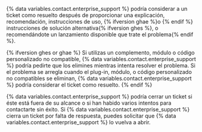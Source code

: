 {% data variables.contact.enterprise_support %} podría considerar a un ticket como resuelto después de proporcionar una explicación, recomendación, instrucciones de uso, {% ifversion ghae %}o {% endif %} instrucciones de solución alternativa{% ifversion ghes %}, o recomendándote un lanzamiento disponible que trate el problema{% endif %}.

{% ifversion ghes or ghae %}
Si utilizas un complemento, módulo o código personalizado no compatible,
{% data variables.contact.enterprise_support %} podría pedirte que los elimines mientras intenta resolver el problema. Si el problema se arregla cuando el plug-in, módulo, o código personalizado no compatibles se eliminan, {% data variables.contact.enterprise_support %} podría considerar el ticket como resuelto.
{% endif %}

{% data variables.contact.enterprise_support %} podría cerrar un ticket si éste está fuera de su alcance o si han habido varios intentos para contactarte sin éxito. Si {% data variables.contact.enterprise_support %} cierra un ticket por falta de respuesta, puedes solicitar que {% data variables.contact.enterprise_support %} lo vuelva a abrir.
